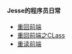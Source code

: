 #### Jesse的程序员日常
- [重回前端](https://github.com/JeseWang/Return-to-the-FrontEnd/tree/master/Articles/%E9%87%8D%E5%9B%9E%E5%89%8D%E7%AB%AF2019-05-07)
- [重回前端之CLass](https://github.com/JeseWang/Return-to-the-FrontEnd/tree/master/Articles/%E9%87%8D%E5%9B%9E%E5%89%8D%E7%AB%AF%E4%B9%8BClass2019-06-03)
- [重读前端](https://github.com/JeseWang/Return-to-the-FrontEnd/tree/master/Articles/%E9%87%8D%E8%AF%BB%E7%BB%8F%E5%85%B82019-05-23)
